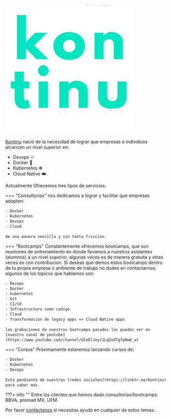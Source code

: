 <img src="assets/images/cyan-logo.png" class="center" alt="kontinu" style="width:400px;">


[Kontinu](https://linktr.ee/kontinu) nació de la necesidad de lograr que empresas e individuos alcancen un nivel superior en:

- Devops ♾
- Docker 🐳
- Kubernetes ☸️
- Cloud Native ☁️



Actualmente Ofrecemos tres tipos de servicios:

=== "Consultorías"
    nos dedicamos a lograr y facilitar que empresas adopten:

    - Docker
    - Kubernetes
    - Devops
    - Cloud

    de una manera sencilla y sin tanta friccion.

=== "Bootcamps"
    Constantemente ofrecemos bootcamps, que son reuniones de entrenamiento en donde llevamos a nuestros asistentes (alumnos) a un nivel superior, algunas veces es de manera gratuita y otras veces es con contribucion. Si deseas que demos estos bootcamps dentro de tu propia empresa o ambiente de trabajo no dudes en contactarnos; algunos de los topicos que hablamos son:

    - Devops
    - Docker
    - kubernetes
    - Git
    - CI/CD
    - Infrastructura como codigo
    - Cloud
    - Transformacion de legacy apps => Cloud Native apps

    las grabaciones de nuestros bootcamps pasados los puedes ver en [nuestro canal de youtube](https://www.youtube.com/channel/UCeElJeyz1LqZuOTgTpNwQ_w)


=== "Cursos"
    Próximamente estaremos lanzando cursos de:

    - Docker
    - Kubernetes
    - Devops

    Esta pendiente de nuestras [redes sociales](https://linktr.ee/kontinu) para saber mas.



???+ info ""
    Entre los clientes que hemos dado consultorías/bootcamps: BBVA, promad MX, UFM.


Por favor [contáctanos](contact.md) si necesitas ayuda en cualquier de estos temas:.
